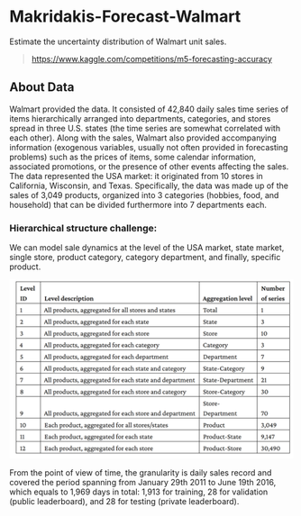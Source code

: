 # Makridakis-Forecast-Walmart
Estimate the uncertainty distribution of Walmart unit sales.

> https://www.kaggle.com/competitions/m5-forecasting-accuracy  

## About Data
Walmart provided the data. It consisted of 42,840 daily sales time series of items hierarchically
arranged into departments, categories, and stores spread in three U.S. states (the time series are
somewhat correlated with each other). Along with the sales, Walmart also provided accompanying
information (exogenous variables, usually not often provided in forecasting problems) such as
the prices of items, some calendar information, associated promotions, or the presence of other
events affecting the sales. The data represented the USA market: it originated from 10 stores in California, Wisconsin, and Texas. Specifically, the data was made up of the sales of 3,049 products, organized into 3 categories (hobbies, food, and household) that can be divided furthermore into 7 departments each. 

### Hierarchical structure challenge: 
We can model sale dynamics at the level of the USA market, state market, single store, product category, category department, and finally, specific product.

<picture>
 <source media="(prefers-color-scheme: dark)" srcset="imgs/data-hierarchy-m5.png">
 <source media="(prefers-color-scheme: light)" srcset="imgs/data-hierarchy-m5.png">
 <img alt="data hierarchy" src="imgs/data-hierarchy-m5.png">
</picture>

From the point of view of time, the granularity is daily sales record and covered the period spanning from January 29th 2011 to June 19th 2016, which equals to 1,969 days in total: 1,913 for training, 28 for validation (public leaderboard), and 28 for testing (private leaderboard). 
